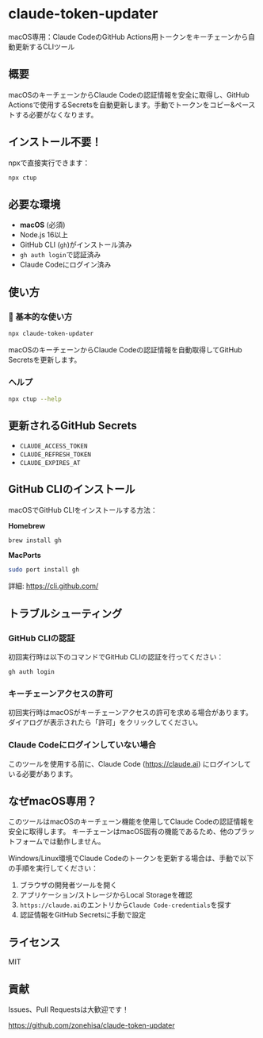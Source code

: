 # claude-token-updater

macOS専用：Claude CodeのGitHub Actions用トークンをキーチェーンから自動更新するCLIツール

## 概要

macOSのキーチェーンからClaude Codeの認証情報を安全に取得し、GitHub Actionsで使用するSecretsを自動更新します。手動でトークンをコピー&ペーストする必要がなくなります。

## インストール不要！

npxで直接実行できます：

```bash
npx ctup
```

## 必要な環境

- **macOS** (必須)
- Node.js 16以上
- GitHub CLI (`gh`)がインストール済み
- `gh auth login`で認証済み
- Claude Codeにログイン済み

## 使い方

### 🎯 基本的な使い方

```bash
npx claude-token-updater
```

macOSのキーチェーンからClaude Codeの認証情報を自動取得してGitHub Secretsを更新します。

### ヘルプ

```bash
npx ctup --help
```

## 更新されるGitHub Secrets

- `CLAUDE_ACCESS_TOKEN`
- `CLAUDE_REFRESH_TOKEN`
- `CLAUDE_EXPIRES_AT`

## GitHub CLIのインストール

macOSでGitHub CLIをインストールする方法：

**Homebrew**
```bash
brew install gh
```

**MacPorts**
```bash
sudo port install gh
```

詳細: https://cli.github.com/

## トラブルシューティング

### GitHub CLIの認証

初回実行時は以下のコマンドでGitHub CLIの認証を行ってください：

```bash
gh auth login
```

### キーチェーンアクセスの許可

初回実行時はmacOSがキーチェーンアクセスの許可を求める場合があります。
ダイアログが表示されたら「許可」をクリックしてください。

### Claude Codeにログインしていない場合

このツールを使用する前に、Claude Code (https://claude.ai) にログインしている必要があります。

## なぜmacOS専用？

このツールはmacOSのキーチェーン機能を使用してClaude Codeの認証情報を安全に取得します。
キーチェーンはmacOS固有の機能であるため、他のプラットフォームでは動作しません。

Windows/Linux環境でClaude Codeのトークンを更新する場合は、手動で以下の手順を実行してください：

1. ブラウザの開発者ツールを開く
2. アプリケーション/ストレージからLocal Storageを確認
3. `https://claude.ai`のエントリから`Claude Code-credentials`を探す
4. 認証情報をGitHub Secretsに手動で設定

## ライセンス

MIT

## 貢献

Issues、Pull Requestsは大歓迎です！

https://github.com/zonehisa/claude-token-updater
